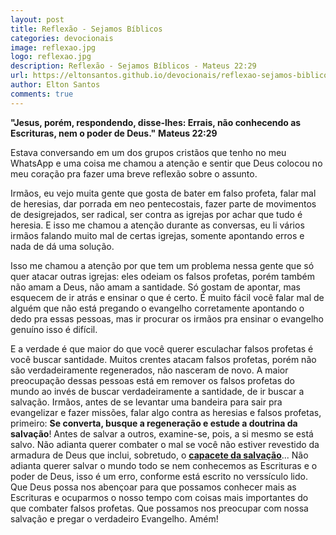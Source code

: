 ```yaml
---
layout: post
title: Reflexão - Sejamos Bíblicos
categories: devocionais
image: reflexao.jpg
logo: reflexao.jpg
description: Reflexão - Sejamos Bíblicos - Mateus 22:29
url: https://eltonsantos.github.io/devocionais/reflexao-sejamos-biblicos/
author: Elton Santos
comments: true
---
```


__"Jesus, porém, respondendo, disse-lhes: Errais, não conhecendo as Escrituras, nem o poder de Deus."__
  **Mateus 22:29**

<p class="intro"><span class="dropcap">E</span>stava conversando em um dos grupos cristãos que tenho no meu WhatsApp e uma coisa me chamou a atenção e sentir que Deus colocou no meu coração pra fazer uma breve reflexão sobre o assunto.</p>

Irmãos, eu vejo muita gente que gosta de bater em falso profeta, falar mal de heresias, dar porrada em neo pentecostais, fazer parte de movimentos de desigrejados, ser radical, ser contra as igrejas por achar que tudo é heresia. E isso me chamou a atenção durante as conversas, eu li vários irmãos falando muito mal de certas igrejas, somente apontando erros e nada de dá uma solução.

Isso me chamou a atenção por que tem um problema nessa gente que só quer atacar outras igrejas: eles odeiam os falsos profetas, porém também não amam a Deus, não amam a santidade. Só gostam de apontar, mas esquecem de ir atrás e ensinar o que é certo. É muito fácil você falar mal de alguém que não está pregando o evangelho corretamente apontando o dedo pra essas pessoas, mas ir procurar os irmãos pra ensinar o evangelho genuíno isso é difícil.

E a verdade é que maior do que você querer esculachar falsos profetas é você buscar santidade. Muitos crentes atacam falsos profetas, porém não são verdadeiramente regenerados, não nasceram de novo. A maior preocupação dessas pessoas está em remover os falsos profetas do mundo ao invés de buscar verdadeiramente a santidade, de ir buscar a salvação. Irmãos, antes de se levantar uma bandeira para sair pra evangelizar e fazer missões, falar algo contra as heresias e falsos profetas, primeiro: <b class="red">Se converta, busque a regeneração e estude a doutrina da salvação</b>! Antes de salvar a outros, examine-se, pois, a si mesmo se está salvo. Não adianta querer combater o mal se você não estiver revestido da armadura de Deus que inclui, sobretudo, o <b class="red">[capacete da salvação](https://eltonsantos.github.io/devocionais/a-verdadeira-batalha-espiritual/)</b>...﻿ Não adianta querer salvar o mundo todo se nem conhecemos as Escrituras e o poder de Deus, isso é um erro, conforme está escrito no verssículo lido. Que Deus possa nos abençoar para que possamos conhecer mais as Escrituras e ocuparmos o nosso tempo com coisas mais importantes do que combater falsos profetas. Que possamos nos preocupar com nossa salvação e pregar o verdadeiro Evangelho. Amém!